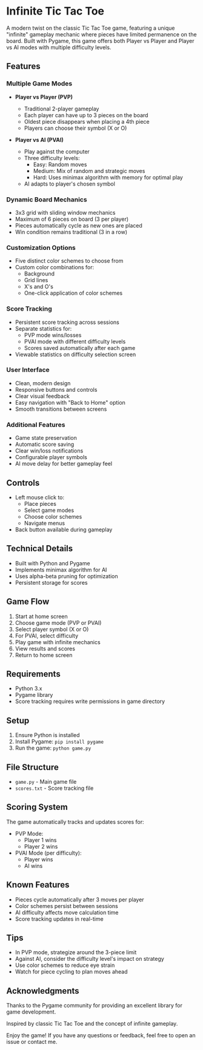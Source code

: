 # Infinite Tic Tac Toe

A modern twist on the classic Tic Tac Toe game, featuring a unique "infinite" gameplay mechanic where pieces have limited permanence on the board. Built with Pygame, this game offers both Player vs Player and Player vs AI modes with multiple difficulty levels.

## Features

### Multiple Game Modes
- **Player vs Player (PVP)**
  - Traditional 2-player gameplay
  - Each player can have up to 3 pieces on the board
  - Oldest piece disappears when placing a 4th piece
  - Players can choose their symbol (X or O)

- **Player vs AI (PVAI)**
  - Play against the computer
  - Three difficulty levels:
    - Easy: Random moves
    - Medium: Mix of random and strategic moves
    - Hard: Uses minimax algorithm with memory for optimal play
  - AI adapts to player's chosen symbol

### Dynamic Board Mechanics
- 3x3 grid with sliding window mechanics
- Maximum of 6 pieces on board (3 per player)
- Pieces automatically cycle as new ones are placed
- Win condition remains traditional (3 in a row)

### Customization Options
- Five distinct color schemes to choose from
- Custom color combinations for:
  - Background
  - Grid lines
  - X's and O's
  - One-click application of color schemes

### Score Tracking
- Persistent score tracking across sessions
- Separate statistics for:
  - PVP mode wins/losses
  - PVAI mode with different difficulty levels
  - Scores saved automatically after each game
- Viewable statistics on difficulty selection screen

### User Interface
- Clean, modern design
- Responsive buttons and controls
- Clear visual feedback
- Easy navigation with "Back to Home" option
- Smooth transitions between screens

### Additional Features
- Game state preservation
- Automatic score saving
- Clear win/loss notifications
- Configurable player symbols
- AI move delay for better gameplay feel

## Controls
- Left mouse click to:
  - Place pieces
  - Select game modes
  - Choose color schemes
  - Navigate menus
- Back button available during gameplay

## Technical Details
- Built with Python and Pygame
- Implements minimax algorithm for AI
- Uses alpha-beta pruning for optimization
- Persistent storage for scores

## Game Flow
1. Start at home screen
2. Choose game mode (PVP or PVAI)
3. Select player symbol (X or O)
4. For PVAI, select difficulty
5. Play game with infinite mechanics
6. View results and scores
7. Return to home screen

## Requirements
- Python 3.x
- Pygame library
- Score tracking requires write permissions in game directory

## Setup
1. Ensure Python is installed
2. Install Pygame: `pip install pygame`
3. Run the game: `python game.py`

## File Structure
- `game.py` - Main game file
- `scores.txt` - Score tracking file

## Scoring System
The game automatically tracks and updates scores for:
- PVP Mode:
  - Player 1 wins
  - Player 2 wins
- PVAI Mode (per difficulty):
  - Player wins
  - AI wins

## Known Features
- Pieces cycle automatically after 3 moves per player
- Color schemes persist between sessions
- AI difficulty affects move calculation time
- Score tracking updates in real-time

## Tips
- In PVP mode, strategize around the 3-piece limit
- Against AI, consider the difficulty level's impact on strategy
- Use color schemes to reduce eye strain
- Watch for piece cycling to plan moves ahead

## Acknowledgments
Thanks to the Pygame community for providing an excellent library for game development.

Inspired by classic Tic Tac Toe and the concept of infinite gameplay.

Enjoy the game! If you have any questions or feedback, feel free to open an issue or contact me.


